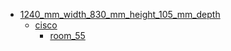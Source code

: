 * [1240_mm_width_830_mm_height_105_mm_depth](1240_mm_width_830_mm_height_105_mm_depth)
  * [cisco](1240_mm_width_830_mm_height_105_mm_depth/cisco)
    * [room_55](1240_mm_width_830_mm_height_105_mm_depth/cisco/room_55)
